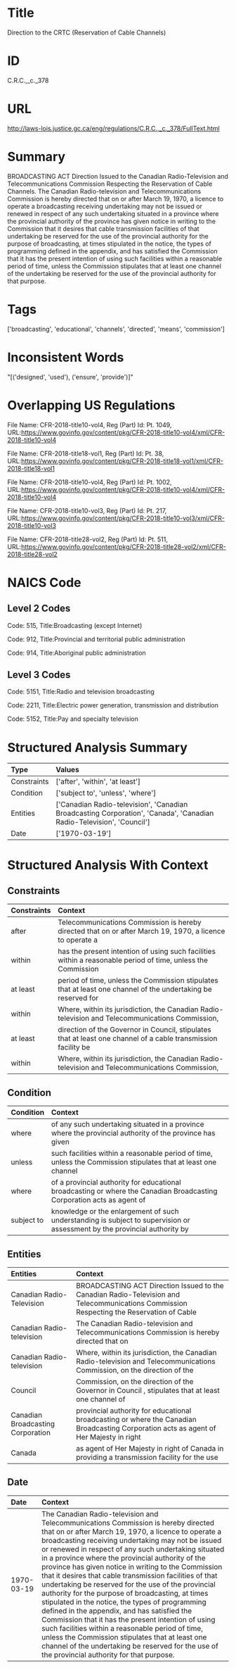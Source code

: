 # Title
Direction to the CRTC (Reservation of Cable Channels)


# ID
C.R.C.,_c._378

# URL
http://laws-lois.justice.gc.ca/eng/regulations/C.R.C.,_c._378/FullText.html


# Summary
BROADCASTING ACT Direction Issued to the Canadian Radio-Television and Telecommunications Commission Respecting the Reservation of Cable Channels.
The Canadian Radio-television and Telecommunications Commission is hereby directed that on or after March 19, 1970, a licence to operate a broadcasting receiving undertaking may not be issued or renewed in respect of any such undertaking situated in a province where the provincial authority of the province has given notice in writing to the Commission that it desires that cable transmission facilities of that undertaking be reserved for the use of the provincial authority for the purpose of broadcasting, at times stipulated in the notice, the types of programming defined in the appendix, and has satisfied the Commission that it has the present intention of using such facilities within a reasonable period of time, unless the Commission stipulates that at least one channel of the undertaking be reserved for the use of the provincial authority for that purpose.


# Tags
['broadcasting', 'educational', 'channels', 'directed', 'means', 'commission']


# Inconsistent Words
"[('designed', 'used'), ('ensure', 'provide')]"


# Overlapping US Regulations
File Name: CFR-2018-title10-vol4, Reg (Part) Id: Pt. 1049, URL:https://www.govinfo.gov/content/pkg/CFR-2018-title10-vol4/xml/CFR-2018-title10-vol4

File Name: CFR-2018-title18-vol1, Reg (Part) Id: Pt. 38, URL:https://www.govinfo.gov/content/pkg/CFR-2018-title18-vol1/xml/CFR-2018-title18-vol1

File Name: CFR-2018-title10-vol4, Reg (Part) Id: Pt. 1002, URL:https://www.govinfo.gov/content/pkg/CFR-2018-title10-vol4/xml/CFR-2018-title10-vol4

File Name: CFR-2018-title10-vol3, Reg (Part) Id: Pt. 217, URL:https://www.govinfo.gov/content/pkg/CFR-2018-title10-vol3/xml/CFR-2018-title10-vol3

File Name: CFR-2018-title28-vol2, Reg (Part) Id: Pt. 511, URL:https://www.govinfo.gov/content/pkg/CFR-2018-title28-vol2/xml/CFR-2018-title28-vol2




# NAICS Code
## Level 2 Codes
Code: 515, Title:Broadcasting (except Internet)

Code: 912, Title:Provincial and territorial public administration

Code: 914, Title:Aboriginal public administration




## Level 3 Codes
Code: 5151, Title:Radio and television broadcasting

Code: 2211, Title:Electric power generation, transmission and distribution

Code: 5152, Title:Pay and specialty television







# Structured Analysis Summary
| Type        | Values                                                                                                               |
|:------------|:---------------------------------------------------------------------------------------------------------------------|
| Constraints | ['after', 'within', 'at least']                                                                                      |
| Condition   | ['subject to', 'unless', 'where']                                                                                    |
| Entities    | ['Canadian Radio-television', 'Canadian Broadcasting Corporation', 'Canada', 'Canadian Radio-Television', 'Council'] |
| Date        | ['1970-03-19']                                                                                                       |


# Structured Analysis With Context
 


## Constraints
| Constraints   | Context                                                                                                        |
|:--------------|:---------------------------------------------------------------------------------------------------------------|
| after         | Telecommunications Commission is hereby directed that on or after March 19, 1970, a licence to operate a       |
| within        | has the present intention of using such facilities within a reasonable period of time, unless the Commission   |
| at least      | period of time, unless the Commission stipulates that at least one channel of the undertaking be reserved for  |
| within        | Where,  within its jurisdiction, the Canadian Radio-television and Telecommunications Commission,              |
| at least      | direction of the Governor in Council, stipulates that at least one channel of a cable transmission facility be |
| within        | Where,  within its jurisdiction, the Canadian Radio-television and Telecommunications Commission,              |


## Condition
| Condition   | Context                                                                                                                   |
|:------------|:--------------------------------------------------------------------------------------------------------------------------|
| where       | of any such undertaking situated in a province where the provincial authority of the province has given                   |
| unless      | such facilities within a reasonable period of time, unless the Commission stipulates that at least one channel            |
| where       | of a provincial authority for educational broadcasting or where the Canadian Broadcasting Corporation acts as agent of    |
| subject to  | knowledge or the enlargement of such understanding is subject to supervision or assessment by the provincial authority by |


## Entities
| Entities                          | Context                                                                                                                                   |
|:----------------------------------|:------------------------------------------------------------------------------------------------------------------------------------------|
| Canadian Radio-Television         | BROADCASTING ACT Direction Issued to the  Canadian Radio-Television and Telecommunications Commission Respecting the Reservation of Cable |
| Canadian Radio-television         | The  Canadian Radio-television and Telecommunications Commission is hereby directed that on                                               |
| Canadian Radio-television         | Where, within its jurisdiction, the  Canadian Radio-television and Telecommunications Commission, on the direction of the                 |
| Council                           | Commission, on the direction of the Governor in Council , stipulates that at least one channel of                                         |
| Canadian Broadcasting Corporation | provincial authority for educational broadcasting or where the Canadian Broadcasting Corporation acts as agent of Her Majesty in right    |
| Canada                            | as agent of Her Majesty in right of Canada in providing a transmission facility for the use                                               |


## Date
| Date       | Context                                                                                                                                                                                                                                                                                                                                                                                                                                                                                                                                                                                                                                                                                                                                                                                                                                                                                                |
|:-----------|:-------------------------------------------------------------------------------------------------------------------------------------------------------------------------------------------------------------------------------------------------------------------------------------------------------------------------------------------------------------------------------------------------------------------------------------------------------------------------------------------------------------------------------------------------------------------------------------------------------------------------------------------------------------------------------------------------------------------------------------------------------------------------------------------------------------------------------------------------------------------------------------------------------|
| 1970-03-19 | The Canadian Radio-television and Telecommunications Commission is hereby directed that on or after March 19, 1970, a licence to operate a broadcasting receiving undertaking may not be issued or renewed in respect of any such undertaking situated in a province where the provincial authority of the province has given notice in writing to the Commission that it desires that cable transmission facilities of that undertaking be reserved for the use of the provincial authority for the purpose of broadcasting, at times stipulated in the notice, the types of programming defined in the appendix, and has satisfied the Commission that it has the present intention of using such facilities within a reasonable period of time, unless the Commission stipulates that at least one channel of the undertaking be reserved for the use of the provincial authority for that purpose. |


